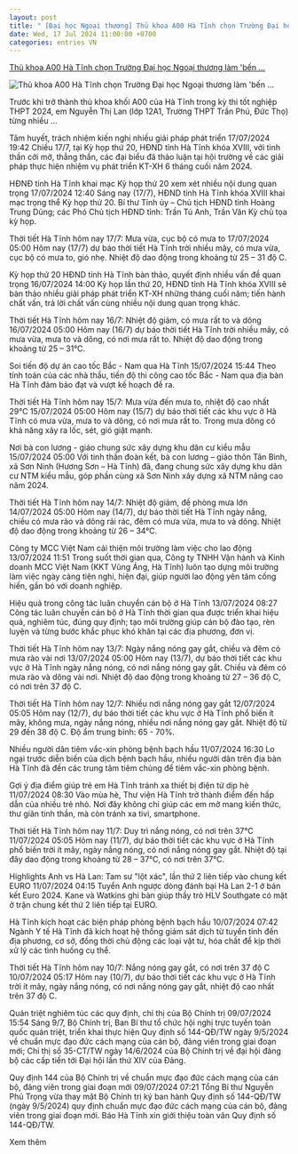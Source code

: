 ```yaml
---
layout: post
title: " [Đại học Ngoại thương] Thủ khoa A00 Hà Tĩnh chọn Trường Đại học Ngoại thương làm 'bến ..."
date: Wed, 17 Jul 2024 11:00:00 +0700
categories: entries VN
---
```

[Thủ khoa A00 Hà Tĩnh chọn Trường Đại học Ngoại thương làm 'bến ...](https://baohatinh.vn/thu-khoa-a00-ha-tinh-chon-truong-dai-hoc-ngoai-thuong-lam-ben-do-post270254.html)

![Thủ khoa A00 Hà Tĩnh chọn Trường Đại học Ngoại thương làm 'bến ...](https://cdn.baohatinh.vn/images/92c680a2e9ec11440cf382de4b80c656bf8c934a80dc7415b5a62401f83e341680987f291f7c8c7bbab34de71211ef9ae33625f36492bb4428d5521928c10399/fb_thukhoa-3-2-8420.jpg)

Trước khi trở thành thủ khoa khối A00 của Hà Tĩnh trong kỳ thi tốt nghiệp THPT 2024, em Nguyễn Thị Lan (lớp 12A1, Trường THPT Trần Phú, Đức Thọ) từng nhiều ...

Tâm huyết, trách nhiệm kiến nghị nhiều giải pháp phát triển 17/07/2024 19:42 Chiều 17/7, tại Kỳ họp thứ 20, HĐND tỉnh Hà Tĩnh khóa XVIII, với tinh thần cởi mở, thẳng thắn, các đại biểu đã thảo luận tại hội trường về các giải pháp thực hiện nhiệm vụ phát triển KT-XH 6 tháng cuối năm 2024.

HĐNĐ tỉnh Hà Tĩnh khai mạc Kỳ họp thứ 20 xem xét nhiều nội dung quan trọng 17/07/2024 12:40 Sáng nay (17/7), HĐND tỉnh Hà Tĩnh khóa XVIII khai mạc trọng thể Kỳ họp thứ 20. Bí thư Tỉnh ủy – Chủ tịch HĐND tỉnh Hoàng Trung Dũng; các Phó Chủ tịch HĐND tỉnh: Trần Tú Anh, Trần Văn Kỳ chủ tọa kỳ họp.

Thời tiết Hà Tĩnh hôm nay 17/7: Mưa vừa, cục bộ có mưa to 17/07/2024 05:00 Hôm nay (17/7) dự báo thời tiết Hà Tĩnh trời nhiều mây, có mưa vừa, cục bộ có mưa to, gió nhẹ. Nhiệt độ dao động trong khoảng từ 25 – 31 độ C.

Kỳ họp thứ 20 HĐND tỉnh Hà Tĩnh bàn thảo, quyết định nhiều vấn đề quan trọng 16/07/2024 14:00 Kỳ họp lần thứ 20, HĐND tỉnh Hà Tĩnh khóa XVIII sẽ bàn thảo nhiều giải pháp phát triển KT-XH những tháng cuối năm; tiến hành chất vấn, trả lời chất vấn cùng nhiều nội dung quan trọng khác.

Thời tiết Hà Tĩnh hôm nay 16/7: Nhiệt độ giảm, có mưa rất to và dông 16/07/2024 05:00 Hôm nay (16/7) dự báo thời tiết Hà Tĩnh trời nhiều mây, có mưa vừa, mưa to và dông, có nơi mưa rất to. Nhiệt độ dao động trong khoảng từ 25 – 31°C.

Soi tiến độ dự án cao tốc Bắc - Nam qua Hà Tĩnh 15/07/2024 15:44 Theo tính toán của các nhà thầu, tiến độ thi công cao tốc Bắc - Nam qua địa bàn Hà Tĩnh đảm bảo đạt và vượt kế hoạch đề ra.

Thời tiết Hà Tĩnh hôm nay 15/7: Mưa vừa đến mưa to, nhiệt độ cao nhất 29°C 15/07/2024 05:00 Hôm nay (15/7) dự báo thời tiết các khu vực ở Hà Tĩnh có mưa vừa, mưa to và dông, có nơi mưa rất to. Trong mưa dông có khả năng xảy ra lốc, sét, gió giật mạnh.

Nơi bà con lương - giáo chung sức xây dựng khu dân cư kiểu mẫu 15/07/2024 05:00 Với tinh thần đoàn kết, bà con lương – giáo thôn Tân Bình, xã Sơn Ninh (Hương Sơn – Hà Tĩnh) đã, đang chung sức xây dựng khu dân cư NTM kiểu mẫu, góp phần cùng xã Sơn Ninh xây dựng xã NTM nâng cao năm 2024.

Thời tiết Hà Tĩnh hôm nay 14/7: Nhiệt độ giảm, đề phòng mưa lớn 14/07/2024 05:00 Hôm nay (14/7), dự báo thời tiết Hà Tĩnh ngày nắng, chiều có mưa rào và dông rải rác, đêm có mưa vừa, mưa to và dông. Nhiệt độ dao động trong khoảng từ 26 – 34°C.

Công ty MCC Việt Nam cải thiện môi trường làm việc cho lao động 13/07/2024 11:51 Trong suốt thời gian qua, Công ty TNHH Vận hành và Kinh doanh MCC Việt Nam (KKT Vũng Áng, Hà Tĩnh) luôn tạo dựng môi trường làm việc ngày càng tiện nghi, hiện đại, giúp người lao động yên tâm cống hiến, gắn bó với doanh nghiệp.

Hiệu quả trong công tác luân chuyển cán bộ ở Hà Tĩnh 13/07/2024 08:27 Công tác luân chuyển cán bộ ở Hà Tĩnh thời gian qua được triển khai hiệu quả, nghiêm túc, đúng quy định; tạo môi trường giúp cán bộ đào tạo, rèn luyện và từng bước khắc phục khó khăn tại các địa phương, đơn vị.

Thời tiết Hà Tĩnh hôm nay 13/7: Ngày nắng nóng gay gắt, chiều và đêm có mưa rào vài nơi 13/07/2024 05:00 Hôm nay (13/7), dự báo thời tiết các khu vực ở Hà Tĩnh ngày nắng nóng, có nơi nắng nóng gay gắt. Chiều và đêm có mưa rào và dông vài nơi. Nhiệt độ dao động trong khoảng từ 27 – 36 độ C, có nơi trên 37 độ C.

Thời tiết Hà Tĩnh hôm nay 12/7: Nhiều nơi nắng nóng gay gắt 12/07/2024 05:05 Hôm nay (12/7), dự báo thời tiết các khu vực ở Hà Tĩnh phổ biến ít mây, không mưa, ngày nắng nóng, nhiều nơi nắng nóng gay gắt. Nhiệt độ từ 29 đến 38 độ C. Độ ẩm trung bình: 65 - 70%.

Nhiều người dân tiêm vắc-xin phòng bệnh bạch hầu 11/07/2024 16:30 Lo ngại trước diễn biến của dịch bệnh bạch hầu, nhiều người dân trên địa bàn Hà Tĩnh đã đến các trung tâm tiêm chủng để tiêm vắc-xin phòng bệnh.

Gợi ý địa điểm giúp trẻ em Hà Tĩnh tránh xa thiết bị điện tử dịp hè 11/07/2024 08:30 Vào mùa hè, Thư viện Hà Tĩnh trở thành điểm đến hấp dẫn của nhiều trẻ nhỏ. Nơi đây không chỉ giúp các em mở mang kiến thức, thư giãn tinh thần, mà còn tránh xa tivi, smartphone.

Thời tiết Hà Tĩnh hôm nay 11/7: Duy trì nắng nóng, có nơi trên 37°C 11/07/2024 05:05 Hôm nay (11/7), dự báo thời tiết các khu vực ở Hà Tĩnh phổ biến trời ít mây, ngày nắng nóng, có nơi nắng nóng gay gắt. Nhiệt độ tại đây dao động trong khoảng từ 28 – 37°C, có nơi trên 37°C.

Highlights Anh vs Hà Lan: Tam sư "lột xác", lần thứ 2 liên tiếp vào chung kết EURO 11/07/2024 04:15 Tuyển Anh ngược dòng đánh bại Hà Lan 2-1 ở bán kết Euro 2024. Kane và Watkins ghi bàn giúp thầy trò HLV Southgate có mặt ở trận chung kết thứ 2 liên tiếp tại EURO.

Hà Tĩnh kích hoạt các biện pháp phòng bệnh bạch hầu 10/07/2024 07:42 Ngành Y tế Hà Tĩnh đã kích hoạt hệ thống giám sát dịch từ tuyến tỉnh đến địa phương, cơ sở, đồng thời chủ động các loại vật tư, hóa chất để kịp thời xử lý các tình huống cụ thể.

Thời tiết Hà Tĩnh hôm nay 10/7: Nắng nóng gay gắt, có nơi trên 37 độ C 10/07/2024 05:17 Hôm nay (10/7), dự báo thời tiết các khu vực ở Hà Tĩnh trời ít mây, ngày nắng nóng, có nơi nắng nóng gay gắt, nhiệt độ cao nhất trên 37 độ C.

Quán triệt nghiêm túc các quy định, chỉ thị của Bộ Chính trị 09/07/2024 15:54 Sáng 9/7, Bộ Chính trị, Ban Bí thư tổ chức hội nghị trực tuyến toàn quốc quán triệt, triển khai thực hiện Quy định số 144-QĐ/TW ngày 9/5/2024 về chuẩn mực đạo đức cách mạng của cán bộ, đảng viên trong giai đoạn mới; Chỉ thị số 35-CT/TW ngày 14/6/2024 của Bộ Chính trị về đại hội đảng bộ các cấp tiến tới Đại hội lần thứ XIV của Đảng.

Quy định 144 của Bộ Chính trị về chuẩn mực đạo đức cách mạng của cán bộ, đảng viên trong giai đoạn mới 09/07/2024 07:21 Tổng Bí thư Nguyễn Phú Trọng vừa thay mặt Bộ Chính trị ký ban hành Quy định số 144-QĐ/TW (ngày 9/5/2024) quy định chuẩn mực đạo đức cách mạng của cán bộ, đảng viên trong giai đoạn mới. Báo Hà Tĩnh xin giới thiệu toàn văn Quy định số 144-QĐ/TW.

Xem thêm

